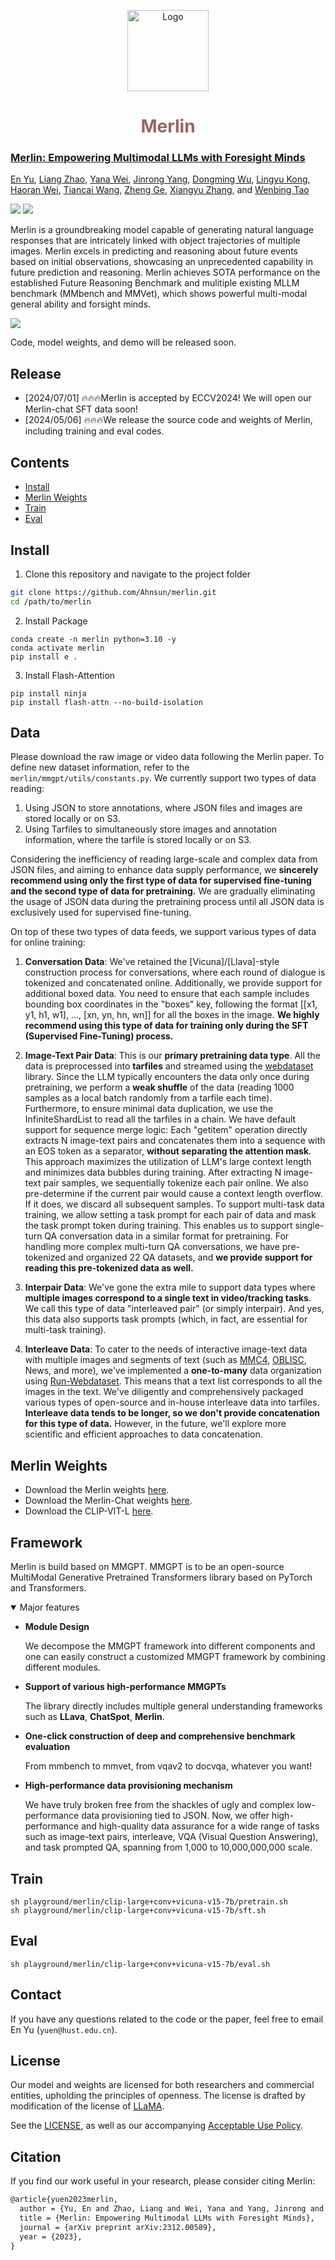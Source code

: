 <p align="center">
  <a href="#">
<img src="./assets/merlin_logo.png" alt="Logo" width="130"></a>
  <h1 align="center"><font color="#966661">Merlin</font></h1>
</p>


<h3><a href="">Merlin: Empowering Multimodal LLMs with Foresight Minds</a></h3>

[En Yu](https://ahnsun.github.io/), [Liang Zhao](), [Yana Wei](), [Jinrong Yang](https://yancie-yjr.github.io/), [Dongming Wu](), [Lingyu Kong](), [Haoran Wei](https://scholar.google.com/citations?user=J4naK0MAAAAJ&hl=en), [Tiancai Wang](), [Zheng Ge](https://joker316701882.github.io/), [Xiangyu Zhang](https://scholar.google.com/citations?user=yuB-cfoAAAAJ&hl=en), and [Wenbing Tao]()
	
<a href="https://ahnsun.github.io/merlin/"><img src="https://img.shields.io/badge/Project-Page-Green"></a>
<a href="https://arxiv.org/pdf/2312.00589.pdf"><img src="https://img.shields.io/badge/Paper-PDF-orange"></a> 

Merlin is a groundbreaking model capable of generating natural language responses that are intricately linked with object trajectories of multiple images. Merlin excels in predicting and reasoning about future events based on initial observations, showcasing an unprecedented capability in future prediction and reasoning. Merlin achieves SOTA performance on the established Future Reasoning Benchmark and mulitiple existing MLLM benchmark (MMbench and MMVet), which shows powerful multi-modal general ability and forsight minds.


![](assets/merlin.png)

Code, model weights, and demo will be released soon.

## Release
- [2024/07/01] 🔥🔥🔥Merlin is accepted by ECCV2024! We will open our Merlin-chat SFT data soon!
- [2024/05/06] 🔥🔥🔥We release the source code and weights of Merlin, including training and eval codes.

## Contents
- [Install](#install)
- [Merlin Weights](#merlin-weights)
- [Train](#train)
- [Eval](#eval)

## Install

1. Clone this repository and navigate to the project folder
```bash
git clone https://github.com/Ahnsun/merlin.git
cd /path/to/merlin
```
2. Install Package
```Shell
conda create -n merlin python=3.10 -y
conda activate merlin
pip install e .
```

3. Install Flash-Attention
```
pip install ninja
pip install flash-attn --no-build-isolation
```

## Data

Please download the raw image or video data following the Merlin paper. To define new dataset information, refer to the `merlin/mmgpt/utils/constants.py`. We currently support two types of data reading:

1. Using JSON to store annotations, where JSON files and images are stored locally or on S3.
2. Using Tarfiles to simultaneously store images and annotation information, where the tarfile is stored locally or on S3.

Considering the inefficiency of reading large-scale and complex data from JSON files, and aiming to enhance data supply performance, we **sincerely recommend using only the first type of data for supervised fine-tuning and the second type of data for pretraining.** We are gradually eliminating the usage of JSON data during the pretraining process until all JSON data is exclusively used for supervised fine-tuning.

On top of these two types of data feeds, we support various types of data for online training:

1. **Conversation Data**: We've retained the [Vicuna]/[Llava]-style construction process for conversations, where each round of dialogue is tokenized and concatenated online. Additionally, we provide support for additional boxed data. You need to ensure that each sample includes bounding box coordinates in the "boxes" key, following the format [[x1, y1, h1, w1], ..., [xn, yn, hn, wn]] for all the boxes in the image. **We highly recommend using this type of data for training only during the SFT (Supervised Fine-Tuning) process.**

2. **Image-Text Pair Data**:
This is our **primary pretraining data type**. All the data is preprocessed into **tarfiles** and streamed using the [webdataset]() library. Since the LLM typically encounters the data only once during pretraining, we perform a **weak shuffle** of the data (reading 1000 samples as a local batch randomly from a tarfile each time). Furthermore, to ensure minimal data duplication, we use the InfiniteShardList to read all the tarfiles in a chain.
We have default support for sequence merge logic: Each "getitem" operation directly extracts N image-text pairs and concatenates them into a sequence with an EOS token as a separator, **without separating the attention mask**. This approach maximizes the utilization of LLM's large context length and minimizes data bubbles during training.
After extracting N image-text pair samples, we sequentially tokenize each pair online. We also pre-determine if the current pair would cause a context length overflow. If it does, we discard all subsequent samples.
To support multi-task data training, we allow setting a task prompt for each pair of data and mask the task prompt token during training. This enables us to support single-turn QA conversation data in a similar format for pretraining. For handling more complex multi-turn QA conversations, we have pre-tokenized and organized 22 QA datasets, and **we provide support for reading this pre-tokenized data as well.**

3. **Interpair Data**: We've gone the extra mile to support data types where **multiple images correspond to a single text in video/tracking tasks**. We call this type of data "interleaved pair" (or simply interpair). And yes, this data also supports task prompts (which, in fact, are essential for multi-task training).

4. **Interleave Data**:
To cater to the needs of interactive image-text data with multiple images and segments of text (such as [MMC4](), [OBLISC](), News, and more), we've implemented a **one-to-many** data organization using [Run-Webdataset](). This means that a text list corresponds to all the images in the text.
We've diligently and comprehensively packaged various types of open-source and in-house interleave data into tarfiles. **Interleave data tends to be longer, so we don't provide concatenation for this type of data.** However, in the future, we'll explore more scientific and efficient approaches to data concatenation.


## Merlin Weights
- Download the Merlin weights [here](https://huggingface.co/Kangheng/Merlin). 
- Download the Merlin-Chat weights [here](https://huggingface.co/Kangheng/Merlin-chat). 
- Download the CLIP-VIT-L [here](https://huggingface.co/openai/clip-vit-large-patch14/).

## Framework

Merlin is build based on MMGPT. MMGPT is to be an open-source MultiModal Generative Pretrained Transformers library based on PyTorch and Transformers.

<details open>
<summary>Major features</summary>

- **Module Design**

  We decompose the MMGPT framework into different components and one can easily construct a customized MMGPT framework by combining different modules.

- **Support of various high-performance MMGPTs**

  The library directly includes multiple general understanding frameworks such as **LLava**, **ChatSpot**, **Merlin**.

- **One-click construction of deep and comprehensive benchmark evaluation**

  From mmbench to mmvet, from vqav2 to docvqa, whatever you want!

- **High-performance data provisioning mechanism**

  We have truly broken free from the shackles of ugly and complex low-performance data provisioning tied to JSON. Now, we offer high-performance and high-quality data assurance for a wide range of tasks such as image-text pairs, interleave, VQA (Visual Question Answering), and task prompted QA, spanning from 1,000 to 10,000,000,000 scale.
  
</details>

## Train
```Shell
sh playground/merlin/clip-large+conv+vicuna-v15-7b/pretrain.sh
sh playground/merlin/clip-large+conv+vicuna-v15-7b/sft.sh
```

## Eval
```Shell
sh playground/merlin/clip-large+conv+vicuna-v15-7b/eval.sh
```


## Contact
If you have any questions related to the code or the paper, feel free to email En Yu (`yuen@hust.edu.cn`).

## License
Our model and weights are licensed for both researchers and commercial entities, upholding the principles of openness. The license is drafted by modification of the license of [LLaMA](https://github.com/facebookresearch/llama).

See the [LICENSE](./LICENSE), as well as our accompanying [Acceptable Use Policy](./USE_POLICY.md).

## Citation

If you find our work useful in your research, please consider citing Merlin:
```tex
@article{yuen2023merlin,
  author = {Yu, En and Zhao, Liang and Wei, Yana and Yang, Jinrong and Wu, Dongming and Kong, Lingyu and Wei, Haoran and Wang, Tiancai and Ge, Zheng and Zhang, Xiangyu and Tao, Wenbing},
  title = {Merlin: Empowering Multimodal LLMs with Foresight Minds},
  journal = {arXiv preprint arXiv:2312.00589},
  year = {2023},
}
```
